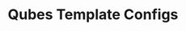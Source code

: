 ---
lang: de
layout: doc
permalink: /de/doc/qubes-template-configs/
redirect_to: https://github.com/QubesOS/qubes-template-configs
ref: 248
title: Qubes Template Configs
---